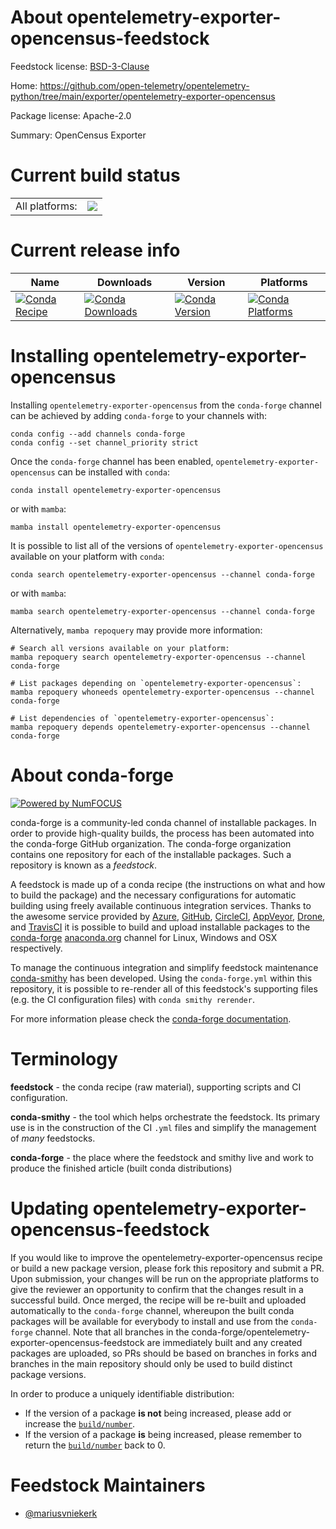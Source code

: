 About opentelemetry-exporter-opencensus-feedstock
=================================================

Feedstock license: [BSD-3-Clause](https://github.com/conda-forge/opentelemetry-exporter-opencensus-feedstock/blob/main/LICENSE.txt)

Home: https://github.com/open-telemetry/opentelemetry-python/tree/main/exporter/opentelemetry-exporter-opencensus

Package license: Apache-2.0

Summary: OpenCensus Exporter

Current build status
====================


<table><tr><td>All platforms:</td>
    <td>
      <a href="https://dev.azure.com/conda-forge/feedstock-builds/_build/latest?definitionId=13867&branchName=main">
        <img src="https://dev.azure.com/conda-forge/feedstock-builds/_apis/build/status/opentelemetry-exporter-opencensus-feedstock?branchName=main">
      </a>
    </td>
  </tr>
</table>

Current release info
====================

| Name | Downloads | Version | Platforms |
| --- | --- | --- | --- |
| [![Conda Recipe](https://img.shields.io/badge/recipe-opentelemetry--exporter--opencensus-green.svg)](https://anaconda.org/conda-forge/opentelemetry-exporter-opencensus) | [![Conda Downloads](https://img.shields.io/conda/dn/conda-forge/opentelemetry-exporter-opencensus.svg)](https://anaconda.org/conda-forge/opentelemetry-exporter-opencensus) | [![Conda Version](https://img.shields.io/conda/vn/conda-forge/opentelemetry-exporter-opencensus.svg)](https://anaconda.org/conda-forge/opentelemetry-exporter-opencensus) | [![Conda Platforms](https://img.shields.io/conda/pn/conda-forge/opentelemetry-exporter-opencensus.svg)](https://anaconda.org/conda-forge/opentelemetry-exporter-opencensus) |

Installing opentelemetry-exporter-opencensus
============================================

Installing `opentelemetry-exporter-opencensus` from the `conda-forge` channel can be achieved by adding `conda-forge` to your channels with:

```
conda config --add channels conda-forge
conda config --set channel_priority strict
```

Once the `conda-forge` channel has been enabled, `opentelemetry-exporter-opencensus` can be installed with `conda`:

```
conda install opentelemetry-exporter-opencensus
```

or with `mamba`:

```
mamba install opentelemetry-exporter-opencensus
```

It is possible to list all of the versions of `opentelemetry-exporter-opencensus` available on your platform with `conda`:

```
conda search opentelemetry-exporter-opencensus --channel conda-forge
```

or with `mamba`:

```
mamba search opentelemetry-exporter-opencensus --channel conda-forge
```

Alternatively, `mamba repoquery` may provide more information:

```
# Search all versions available on your platform:
mamba repoquery search opentelemetry-exporter-opencensus --channel conda-forge

# List packages depending on `opentelemetry-exporter-opencensus`:
mamba repoquery whoneeds opentelemetry-exporter-opencensus --channel conda-forge

# List dependencies of `opentelemetry-exporter-opencensus`:
mamba repoquery depends opentelemetry-exporter-opencensus --channel conda-forge
```


About conda-forge
=================

[![Powered by
NumFOCUS](https://img.shields.io/badge/powered%20by-NumFOCUS-orange.svg?style=flat&colorA=E1523D&colorB=007D8A)](https://numfocus.org)

conda-forge is a community-led conda channel of installable packages.
In order to provide high-quality builds, the process has been automated into the
conda-forge GitHub organization. The conda-forge organization contains one repository
for each of the installable packages. Such a repository is known as a *feedstock*.

A feedstock is made up of a conda recipe (the instructions on what and how to build
the package) and the necessary configurations for automatic building using freely
available continuous integration services. Thanks to the awesome service provided by
[Azure](https://azure.microsoft.com/en-us/services/devops/), [GitHub](https://github.com/),
[CircleCI](https://circleci.com/), [AppVeyor](https://www.appveyor.com/),
[Drone](https://cloud.drone.io/welcome), and [TravisCI](https://travis-ci.com/)
it is possible to build and upload installable packages to the
[conda-forge](https://anaconda.org/conda-forge) [anaconda.org](https://anaconda.org/)
channel for Linux, Windows and OSX respectively.

To manage the continuous integration and simplify feedstock maintenance
[conda-smithy](https://github.com/conda-forge/conda-smithy) has been developed.
Using the ``conda-forge.yml`` within this repository, it is possible to re-render all of
this feedstock's supporting files (e.g. the CI configuration files) with ``conda smithy rerender``.

For more information please check the [conda-forge documentation](https://conda-forge.org/docs/).

Terminology
===========

**feedstock** - the conda recipe (raw material), supporting scripts and CI configuration.

**conda-smithy** - the tool which helps orchestrate the feedstock.
                   Its primary use is in the construction of the CI ``.yml`` files
                   and simplify the management of *many* feedstocks.

**conda-forge** - the place where the feedstock and smithy live and work to
                  produce the finished article (built conda distributions)


Updating opentelemetry-exporter-opencensus-feedstock
====================================================

If you would like to improve the opentelemetry-exporter-opencensus recipe or build a new
package version, please fork this repository and submit a PR. Upon submission,
your changes will be run on the appropriate platforms to give the reviewer an
opportunity to confirm that the changes result in a successful build. Once
merged, the recipe will be re-built and uploaded automatically to the
`conda-forge` channel, whereupon the built conda packages will be available for
everybody to install and use from the `conda-forge` channel.
Note that all branches in the conda-forge/opentelemetry-exporter-opencensus-feedstock are
immediately built and any created packages are uploaded, so PRs should be based
on branches in forks and branches in the main repository should only be used to
build distinct package versions.

In order to produce a uniquely identifiable distribution:
 * If the version of a package **is not** being increased, please add or increase
   the [``build/number``](https://docs.conda.io/projects/conda-build/en/latest/resources/define-metadata.html#build-number-and-string).
 * If the version of a package **is** being increased, please remember to return
   the [``build/number``](https://docs.conda.io/projects/conda-build/en/latest/resources/define-metadata.html#build-number-and-string)
   back to 0.

Feedstock Maintainers
=====================

* [@mariusvniekerk](https://github.com/mariusvniekerk/)


<!-- dummy commit to enable rerendering -->


